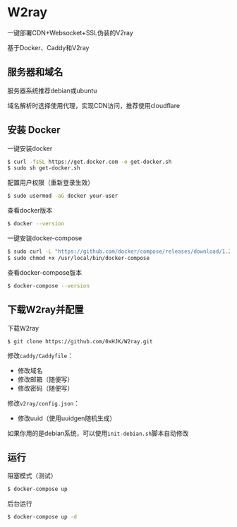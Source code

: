 # W2ray

一键部署CDN+Websocket+SSL伪装的V2ray

基于Docker、Caddy和V2ray

## 服务器和域名

服务器系统推荐debian或ubuntu

域名解析时选择使用代理，实现CDN访问，推荐使用cloudflare

## 安装 Docker

一键安装docker
```bash
$ curl -fsSL https://get.docker.com -o get-docker.sh
$ sudo sh get-docker.sh
```

配置用户权限（重新登录生效）
```bash
$ sudo usermod -aG docker your-user
```

查看docker版本
```bash
$ docker --version
```

一键安装docker-compose
```bash
$ sudo curl -L "https://github.com/docker/compose/releases/download/1.26.2/docker-compose-$(uname -s)-$(uname -m)" -o /usr/local/bin/docker-compose
$ sudo chmod +x /usr/local/bin/docker-compose
```

查看docker-compose版本
```bash
$ docker-compose --version
```

## 下载W2ray并配置

下载W2ray
```
$ git clone https://github.com/0xHJK/W2ray.git
```

修改`caddy/Caddyfile`：
- 修改域名
- 修改邮箱（随便写）
- 修改密码（随便写）

修改`v2ray/config.json`：
- 修改uuid（使用uuidgen随机生成）

如果你用的是debian系统，可以使用`init-debian.sh`脚本自动修改

## 运行

阻塞模式（测试）
```bash
$ docker-compose up
```

后台运行
```bash
$ docker-compose up -d
```
